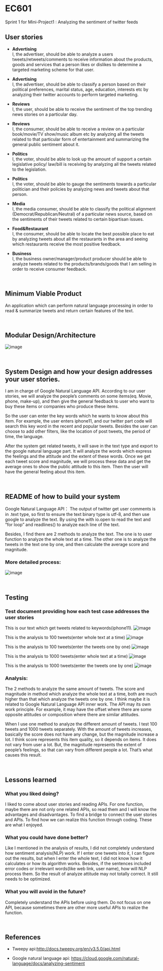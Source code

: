 # EC601

Sprint 1 for Mini-Project1 : Analyzing the sentiment of twitter feeds

## User stories

- **Advertising**<br>I, the advertiser, should be able to analyze a users tweets/retweets/comments to receive information about the products, goods and services that a person likes or dislikes to determine a targeted marketing scheme for that user. 

- **Advertising**<br>I, the advertiser, should be able to classify a person based on their political preferences, marital status, age, education, interests etc by analyzing their twitter accounts to perform targeted marketing. 

- **Reviews**<br>I, the user, should be able to receive the sentiment of the top trending news stories on a particular day.

- **Reviews**<br>I, the consumer, should be able to receive a review on a particular book/movie/TV show/music album etc by analyzing all the tweets related to that particular form of entertainment and summarizing the general public sentiment about it.

- **Politics**<br>I, the voter, should be able to look up the amount of support a certain legislative policy/ law/bill is receiving by analyzing all the tweets related to the legislation.

- **Politics**<br>I, the voter, should be able to gauge the sentiments towards a particular politician and their policies by analyzing news and tweets about that person. 

- **Media**<br>I, the media consumer, should be able to classify the political alignment (Democrat/Republican/Neutral) of a particular news source, based on the sentiments of their tweets related to certain bipartisan issues. 
 
- **Food&Restaurant**<br>I, the consumer, should be able to locate the best possible place to eat by analyzing tweets about all the restaurants in the area and seeing which restaurants receive the most positive feedback. 

- **Business**<br>I, the business owner/manager/product producer should be able to analyze tweets related to the products/brands/goods that I am selling in order to receive consumer feedback. 

<br>

## Minimum Viable Product
An application which can perform natural language processing in order to read & summarize tweets and return certain features of the text. 

<br>

## Modular Design/Architecture
![image](https://github.com/NityaRaju/EC601/blob/sprint_Ganghao/photos/structure.png)

<br>

## System Design and how your design addresses your user stories.
I am in charge of Google Natural Language API. According to our user stories, we will analyze the people’s comments on some items(eq. Movie, phone, make-up), and then give the general feedback to user who want to buy these items or companies who produce these items.

So the user can enter the key words which he wants to know about this item. For example, the user enters iphone11, and our twitter part code will search this key word in the recent and popular tweets. Besides the user can choose to add other filters, like the location of post tweets, the period of time, the language.

After the system get related tweets, it will save in the text type and export to the google natural language part. It will analyze the words which express the feelings and the attitude and the extent of these words. Once we get each tweet score and magnitude, we will process these data and get the average ones to show the public attitude to this item. Then the user will have the general feeling about this item.

<br>

## README of how to build your system
Google Natural Language API：
The output of twitter get user comments is in .text type, so first to ensure the text binary type is utf-8, and then use google to analyze the text. By using the with io.open to read the text and “for loop” and readlines() to analyze each line of the text. 

Besides, I find there are 2 methods to analyze the text. The one is to user function to analyze the whole text at a time. The other one is to analyze the tweets in the text one by one, and then calculate the  average score and magnitude.

### **More detailed process:**<br>
![image](https://github.com/NityaRaju/EC601/blob/sprint_Ganghao/photos/detailed%20.png)

<br>

## Testing
### Test document providing how each test case addresses the user stories
This is our text which get tweets related to keywords(iphone11).
![image](https://github.com/NityaRaju/EC601/blob/sprint_Ganghao/photos/twiiter_result.png)

This is the analysis to 100 tweets(enter whole text at a time)
![image](https://github.com/NityaRaju/EC601/blob/sprint_Ganghao/photos/gnl_03_100.png)

This is the analysis to 100 tweets(enter the tweets one by one)
![image](https://github.com/NityaRaju/EC601/blob/sprint_Ganghao/photos/gnl_100.png)

This is the analysis to 1000 tweets(enter whole text at a time)
![image](https://github.com/NityaRaju/EC601/blob/sprint_Ganghao/photos/gnl_03_1000.png)


This is the analysis to 1000 tweets(enter the tweets one by one)
![image](https://github.com/NityaRaju/EC601/blob/sprint_Ganghao/photos/gnl_1000.png)

### Analysis:
The 2 methods to analyze the same amount of tweets. The score and magnitude in  method which analyze the whole text at a time, both are much higher than that which analyze the tweets one by one. I think maybe it is related to Google Natural Language API inner work. The API may its own work principle. For example, it may  have the offset where there are some opposite attitudes or composition where there are similar attitudes.

When I use one method to analyze the different amount of tweets. I test 100 tweets and 1000 tweets separately. With the amount of tweets increases, basically the score does not have any change, but the magnitude increase a lot. I think score represents this item quality, so it depends on items. It does not vary from user a lot. But, the magnitude represents the extent of people’s feelings, so that can vary from different people a lot. That’s what causes this result.

<br>

## Lessons learned
### What you liked doing?
I liked to come about user stories and reading APIs. For one function, maybe there are not only one related APIs, so read them and I will know the advantages and disadvantages.  To find a bridge to connect the user stories and APIs. To find how we can realize this function through coding. These are what I enjoyed.


### What you could have done better?
Like I mentioned in the analysis of results, I did not completely understand how sentiment analysis(NLP) work. If I enter one tweets into it, I can figure out the results, but when I enter the whole text, I did not know how it calculates or how its algorithm works. Besides, if the sentences included error codes or irrelevant words(like web link, user name), how will NLP process them. So the result of analyze attitude may not totally correct. It still needs to be optimized. 

### What you will avoid in the future?
Completely understand the APIs before using them.
Do not focus on one API, because sometimes there are other more useful APIs to realize the function.

<br>

## References
- Tweepy api:http://docs.tweepy.org/en/v3.5.0/api.html

- Google natural language api:
https://cloud.google.com/natural-language/docs/analyzing-sentiment
